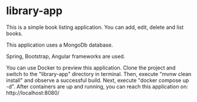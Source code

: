 # library-app

This is a simple book listing application. You can add, edit, delete and list books.

This application uses a MongoDb database.

Spring, Bootstrap, Angular frameworks are used.

You can use Docker to preview this application. Clone the project and switch to the "library-app" directory in terminal. Then, execute "mvnw clean install" and observe a successful build. Next, execute "docker compose up -d". After containers are up and running, you can reach this application on:
http://localhost:8080/
